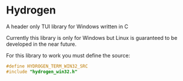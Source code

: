 # Hydrogen
A header only TUI library for Windows written in C

Currently this library is only for Windows but Linux is guaranteed to be developed in the near future.

For this library to work you must define the source:
```c
#define HYDROGEN_TERM_WIN32_SRC
#include "hydrogen_win32.h"
```
